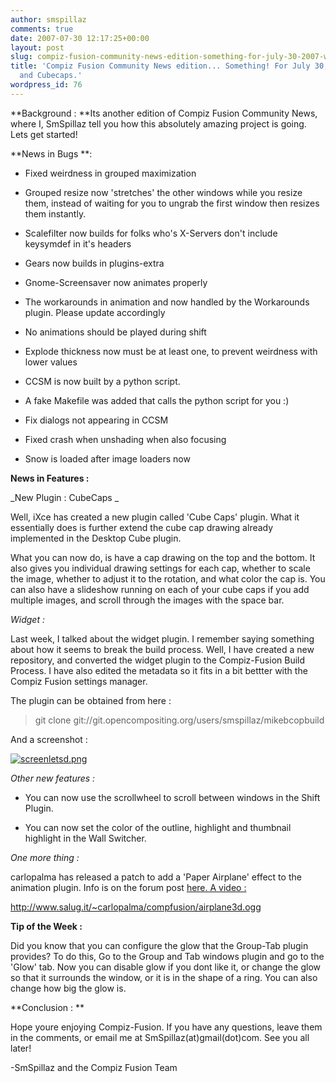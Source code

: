 ```yaml
---
author: smspillaz
comments: true
date: 2007-07-30 12:17:25+00:00
layout: post
slug: compiz-fusion-community-news-edition-something-for-july-30-2007-widgets-and-cubecaps
title: 'Compiz Fusion Community News edition... Something! For July 30, 2007 : Widgets
  and Cubecaps.'
wordpress_id: 76
---
```


**Background : **Its another edition of Compiz Fusion Community News, where I, SmSpillaz tell you how this absolutely amazing project is going. Lets get started!

**News in Bugs **:

- Fixed weirdness in grouped maximization

- Grouped resize now 'stretches' the other windows while you resize them, instead of waiting for you to ungrab the first window then resizes them instantly.

- Scalefilter now builds for folks who's X-Servers don't include keysymdef in it's headers

- Gears now builds in plugins-extra

- Gnome-Screensaver now animates properly

- The workarounds in animation and now handled by the Workarounds plugin. Please update accordingly

- No animations should be played during shift

- Explode thickness now must be at least one, to prevent weirdness with lower values

- CCSM is now built by a python script.

- A fake Makefile was added that calls the python script for you :)

- Fix dialogs not appearing in CCSM

- Fixed crash when unshading when also focusing

- Snow is loaded after image loaders now

**News in Features :**

_New Plugin : CubeCaps _

Well, iXce has created a new plugin called 'Cube Caps' plugin. What it essentially does is further extend the cube cap drawing already implemented in the Desktop Cube plugin.

What you can now do, is have a cap drawing on the top and the bottom. It also gives you individual drawing settings for each cap, whether to scale the image, whether to adjust it to the rotation, and what color the cap is. You can also have a slideshow running on each of your cube caps if you add multiple images, and scroll through the images with the space bar.

_Widget :_

Last week, I talked about the widget plugin. I remember saying something about how it seems to break the build process. Well, I have created a new repository, and converted the widget plugin to the Compiz-Fusion Build Process.  I have also edited the metadata so it fits in a bit bettter with the Compiz Fusion settings manager.

The plugin can be obtained from here :


<blockquote>git clone git://git.opencompositing.org/users/smspillaz/mikebcopbuild</blockquote>


And a screenshot  :

[![screenletsd.png](http://smspillaz.files.wordpress.com/2007/07/screenletsd.thumbnail.png)](http://smspillaz.files.wordpress.com/2007/07/screenletsd.png)

_Other new features :_

- You can now use the scrollwheel to scroll between windows in the Shift Plugin.

- You can now set the color of the outline, highlight  and thumbnail highlight in the Wall Switcher.

_One more thing :_

carlopalma has released a patch to add a 'Paper Airplane' effect to the animation plugin. Info is on the forum post [here. A video :](http://forums.opencompositing.org/viewtopic.php?f=15&t=1564&st=0&sk=t&sd=a&hilit=Airplane#p10673)

http://www.salug.it/~carlopalma/compfusion/airplane3d.ogg

**Tip of the Week :**

Did you know that you can configure the glow that the Group-Tab plugin provides? To do this, Go to the Group and Tab windows plugin and go to the 'Glow' tab. Now you can disable glow if you dont like it, or change the glow so that it surrounds the window, or it is in the shape of a ring. You can also change how big the glow is.

**Conclusion : **

Hope youre enjoying Compiz-Fusion. If you have any questions, leave them in the comments, or email me at SmSpillaz(at)gmail(dot)com. See you all later!

-SmSpillaz and the Compiz Fusion Team
